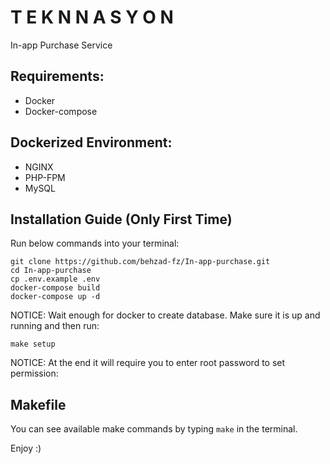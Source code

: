 # T E K N N A S Y O N
In-app Purchase Service<br>

## Requirements:
- Docker
- Docker-compose

## Dockerized Environment:
- NGINX
- PHP-FPM
- MySQL

## Installation Guide (Only First Time)
Run below commands into your terminal:
```
git clone https://github.com/behzad-fz/In-app-purchase.git
cd In-app-purchase
cp .env.example .env
docker-compose build
docker-compose up -d
```
NOTICE: Wait enough for docker to create database. Make sure it is up and running and then run:
```
make setup
```
NOTICE: At the end it will require you to enter root password to set permission:

## Makefile
You can see available make commands by typing `make` in the terminal.

Enjoy :)
